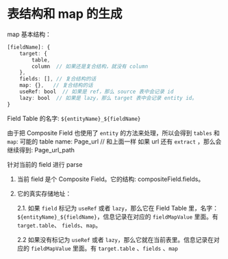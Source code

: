# 表结构和 map 的生成

map 基本结构：

```ts
[fieldName]: {
    target: {
        table,
        column  // 如果还是复合结构，就没有 column
    },
    fields: [], // 复合结构的话
    map: {},   // 复合结构的话
    useRef: bool  // 如果是 ref，那么 source 表中会记录 id
    lazy: bool  // 如果是 lazy，那么 target 表中会记录 entity id。
}
```

Field Table 的名字: `${entityName}_${fieldName}`

由于把 Composite Field 也使用了 `entity` 的方法来处理，所以会得到 `tables` 和 `map`:
可能的 table name: Page_url // 和上面一样
如果 url 还有 `extract` ，那么会继续得到: Page_url_path

针对当前的 field 进行 parse

1. 当前 field 是个 Composite Field。它的结构: compositeField.fields。
2. 它的真实存储地址：

   2.1. 如果 `field` 标记为 `useRef` 或者 `lazy`，那么它在 Field Table 里，名字：`${entityName}_${fieldName}`，信息记录在对应的 `fieldMapValue` 里面。有 `target.table`、 `fields`、`map`。

   2.2 如果没有标记为 `useRef` 或者 `lazy`，那么它就在当前表里。信息记录在对应的 `fieldMapValue` 里面。有 `target.table` 、`fields` 、`map`
